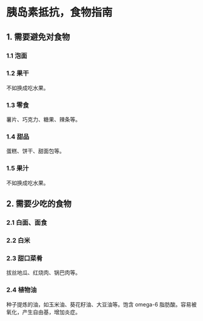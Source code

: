 # 胰岛素抵抗，食物指南

## 1. 需要避免对食物

### 1.1 泡面

### 1.2 果干

不如换成吃水果。

### 1.3 零食

薯片、巧克力、糖果、辣条等。

### 1.4 甜品

蛋糕、饼干、甜面包等。

### 1.5 果汁

不如换成吃水果。

## 2. 需要少吃的食物

### 2.1 白面、面食

### 2.2 白米

### 2.3 甜口菜肴

拔丝地瓜、红烧肉、锅巴肉等。

### 2.4 植物油

种子提炼的油，如玉米油、葵花籽油、大豆油等。饱含 omega-6 脂肪酸。容易被氧化，产生自由基，增加炎症。
